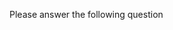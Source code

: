 
Please answer the following question
<question source="https://raw.githubusercontent.com/Aryan-MP/inline_ques/main/ques/1.md" />

